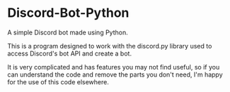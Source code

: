 # Discord-Bot-Python
A simple Discord bot made using Python.

This is a program designed to work with the discord.py library used to access Discord's bot API and create a bot.

It is very complicated and has features you may not find useful, so if you can understand the code and remove the parts you don't need, I'm happy for the use of this code elsewhere.
